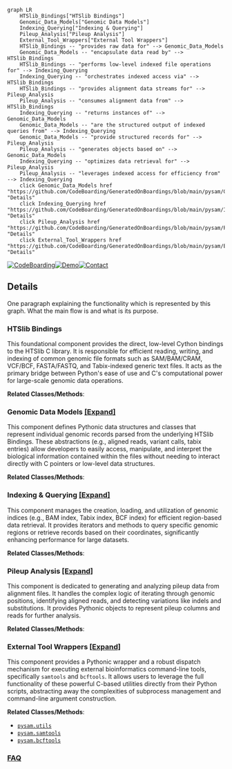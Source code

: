 ```mermaid
graph LR
    HTSlib_Bindings["HTSlib Bindings"]
    Genomic_Data_Models["Genomic Data Models"]
    Indexing_Querying["Indexing & Querying"]
    Pileup_Analysis["Pileup Analysis"]
    External_Tool_Wrappers["External Tool Wrappers"]
    HTSlib_Bindings -- "provides raw data for" --> Genomic_Data_Models
    Genomic_Data_Models -- "encapsulate data read by" --> HTSlib_Bindings
    HTSlib_Bindings -- "performs low-level indexed file operations for" --> Indexing_Querying
    Indexing_Querying -- "orchestrates indexed access via" --> HTSlib_Bindings
    HTSlib_Bindings -- "provides alignment data streams for" --> Pileup_Analysis
    Pileup_Analysis -- "consumes alignment data from" --> HTSlib_Bindings
    Indexing_Querying -- "returns instances of" --> Genomic_Data_Models
    Genomic_Data_Models -- "are the structured output of indexed queries from" --> Indexing_Querying
    Genomic_Data_Models -- "provide structured records for" --> Pileup_Analysis
    Pileup_Analysis -- "generates objects based on" --> Genomic_Data_Models
    Indexing_Querying -- "optimizes data retrieval for" --> Pileup_Analysis
    Pileup_Analysis -- "leverages indexed access for efficiency from" --> Indexing_Querying
    click Genomic_Data_Models href "https://github.com/CodeBoarding/GeneratedOnBoardings/blob/main/pysam/Genomic_Data_Models.md" "Details"
    click Indexing_Querying href "https://github.com/CodeBoarding/GeneratedOnBoardings/blob/main/pysam/Indexing_Querying.md" "Details"
    click Pileup_Analysis href "https://github.com/CodeBoarding/GeneratedOnBoardings/blob/main/pysam/Pileup_Analysis.md" "Details"
    click External_Tool_Wrappers href "https://github.com/CodeBoarding/GeneratedOnBoardings/blob/main/pysam/External_Tool_Wrappers.md" "Details"
```

[![CodeBoarding](https://img.shields.io/badge/Generated%20by-CodeBoarding-9cf?style=flat-square)](https://github.com/CodeBoarding/GeneratedOnBoardings)[![Demo](https://img.shields.io/badge/Try%20our-Demo-blue?style=flat-square)](https://www.codeboarding.org/demo)[![Contact](https://img.shields.io/badge/Contact%20us%20-%20contact@codeboarding.org-lightgrey?style=flat-square)](mailto:contact@codeboarding.org)

## Details

One paragraph explaining the functionality which is represented by this graph. What the main flow is and what is its purpose.

### HTSlib Bindings
This foundational component provides the direct, low-level Cython bindings to the HTSlib C library. It is responsible for efficient reading, writing, and indexing of common genomic file formats such as SAM/BAM/CRAM, VCF/BCF, FASTA/FASTQ, and Tabix-indexed generic text files. It acts as the primary bridge between Python's ease of use and C's computational power for large-scale genomic data operations.


**Related Classes/Methods**:



### Genomic Data Models [[Expand]](./Genomic_Data_Models.md)
This component defines Pythonic data structures and classes that represent individual genomic records parsed from the underlying HTSlib Bindings. These abstractions (e.g., aligned reads, variant calls, tabix entries) allow developers to easily access, manipulate, and interpret the biological information contained within the files without needing to interact directly with C pointers or low-level data structures.


**Related Classes/Methods**:



### Indexing & Querying [[Expand]](./Indexing_Querying.md)
This component manages the creation, loading, and utilization of genomic indices (e.g., BAM index, Tabix index, BCF index) for efficient region-based data retrieval. It provides iterators and methods to query specific genomic regions or retrieve records based on their coordinates, significantly enhancing performance for large datasets.


**Related Classes/Methods**:



### Pileup Analysis [[Expand]](./Pileup_Analysis.md)
This component is dedicated to generating and analyzing pileup data from alignment files. It handles the complex logic of iterating through genomic positions, identifying aligned reads, and detecting variations like indels and substitutions. It provides Pythonic objects to represent pileup columns and reads for further analysis.


**Related Classes/Methods**:



### External Tool Wrappers [[Expand]](./External_Tool_Wrappers.md)
This component provides a Pythonic wrapper and a robust dispatch mechanism for executing external bioinformatics command-line tools, specifically `samtools` and `bcftools`. It allows users to leverage the full functionality of these powerful C-based utilities directly from their Python scripts, abstracting away the complexities of subprocess management and command-line argument construction.


**Related Classes/Methods**:

- <a href="https://github.com/pysam-developers/pysam/blob/master/pysam/utils.py" target="_blank" rel="noopener noreferrer">`pysam.utils`</a>
- <a href="https://github.com/pysam-developers/pysam/blob/master/pysam/samtools.py" target="_blank" rel="noopener noreferrer">`pysam.samtools`</a>
- <a href="https://github.com/pysam-developers/pysam/blob/master/pysam/bcftools.py" target="_blank" rel="noopener noreferrer">`pysam.bcftools`</a>




### [FAQ](https://github.com/CodeBoarding/GeneratedOnBoardings/tree/main?tab=readme-ov-file#faq)